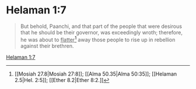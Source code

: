 # Helaman 1:7

> But behold, Paanchi, and that part of the people that were desirous that he should be their governor, was exceedingly wroth; therefore, he was about to <u>flatter</u>[^a] away those people to rise up in rebellion against their brethren.

[Helaman 1:7](https://www.churchofjesuschrist.org/study/scriptures/bofm/hel/1?lang=eng&id=p7#p7)


[^a]: [[Mosiah 27.8|Mosiah 27:8]]; [[Alma 50.35|Alma 50:35]]; [[Helaman 2.5|Hel. 2:5]]; [[Ether 8.2|Ether 8:2.]]
